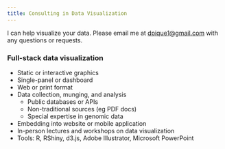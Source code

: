 ```yaml
---
title: Consulting in Data Visualization
---
```


I can help visualize your data. Please email me at dpique1@gmail.com with any questions or requests.

### Full-stack data visualization
- Static or interactive graphics
- Single-panel or dashboard
- Web or print format
- Data collection, munging, and analysis
  - Public databases or APIs
  - Non-traditional sources (eg PDF docs)
  - Special expertise in genomic data
- Embedding into website or mobile application
- In-person lectures and workshops on data visualization
- Tools: R, RShiny, d3.js, Adobe Illustrator, Microsoft PowerPoint

